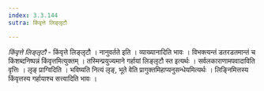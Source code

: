 ```yaml
---
index: 3.3.144
sutra: किंवृत्ते लिङ्लृटौ

---
```

_किंवृत्ते लिङ्लृटौ_ - किंवृत्ते लिङ्लृटौ । नानुवर्तते इति । व्याख्यानादिति भावः । विभक्त्यन्तं डतरडतमान्तं च किंशब्दनिष्पन्नं किंवृत्तमित्युक्तम् । तस्मिन्प्रयुज्यमाने गर्हायां लिङ्लृटौ स्त इत्यर्थः । सर्वलकाराणामपवादाविति वृत्तिः । लृङ् प्राग्विदिति । भविष्यति नित्यं लृङ्, भूते वेति प्रागुक्तमिहाप्यनुसन्धेयमित्यर्थः । लिङ्निमित्तस्य किंवृत्तस्य गर्हायाश्च सत्त्वादिति भावः । 
